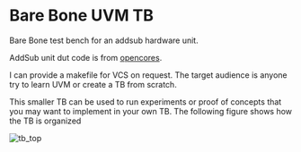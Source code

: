 # Bare Bone UVM TB
Bare Bone test bench for an addsub hardware unit.

AddSub unit dut code is from [opencores](https://opencores.org/projects/fixed_point_arithmetic_parameterized).

I can provide a makefile for VCS on request.
The target audience is anyone try to learn UVM or create a TB from scratch. 

This smaller TB can be used to run experiments or proof of concepts that you may want to implement in your own TB. The following figure shows how the TB is organized

![tb_top](https://user-images.githubusercontent.com/4466487/54466847-07bf4c80-473f-11e9-95a4-32c7e403a15a.png)
